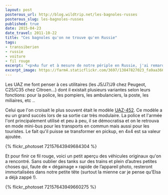 ```yaml
---
layout: post
posterous_url: http://blog.wildtrip.net/les-bagnoles-russes
posterous_slug: les-bagnoles-russes
published: true
date: 2015-04-23
date_travel: 2011-10-22
title: "Ces bagnoles qu'on ne trouve qu'en Russie"
tags:
- transsiberien
- russie
- voiture
- fil rouge
excerpt: "<p>Au fur et à mesure de notre périple en Russie, j'ai remarqué une marque de camionnettes récurrente, les UAZ. Ma passion est née pour ces fourgons rondouillards. Des Bumbo déclinés à l’infini !</p><p>Et au passage, on a aussi croisé d'autres voitures sympas et surtout originales !</p>"
excerpt_image: https://farm4.staticflickr.com/3697/13847827023_fa9aa36686_c.jpg
---
```


Les UAZ me font penser à ces utilitaires (les J5/J7/J9 chez Peugeot, C25/C35 chez Citroen...) dont il existait plusieurs variantes selon leurs fonctions: pour la police, les pompiers, les ambulanciers, la poste, les miliaires, etc ..

Celui que l'on croisait le plus souvent était le modèle [UAZ-452](http://en.wikipedia.org/wiki/UAZ-452). Ce modèle a eu un grand succès lors de sa sortie car très modulaire. La police et l'armée l'ont principalement utilisé et peu à peu, il se démocratisa et on le retrouva en mode mini-bus pour les transports en commun mais aussi pour les touristes. Le fait qu'il puisse se transformer en pickup, en 4x4 est sa valeur ajoutée.

{% flickr_photoset 72157643949684304 %}

Et pour finir ce fil rouge, voici un petit aperçu des véhicules originaux qu'on a rencontré. Sans oublier des tanks sur des trains et plein d’autres petites choses qui, faute de « dégainage » rapide de l’appareil photo, resteront immortalisées dans notre petite tête (surtout la mienne car je pense qu’Elsa a déjà zappé !).

{% flickr_photoset 72157643949660275 %}
